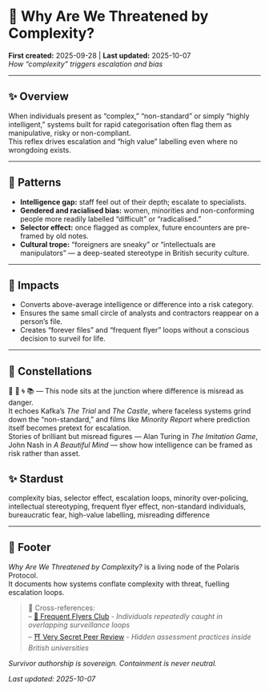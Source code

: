 # 🧠 Why Are We Threatened by Complexity?  
**First created:** 2025-09-28 | **Last updated:** 2025-10-07  
*How “complexity” triggers escalation and bias*

---

## ✨ Overview  

When individuals present as “complex,” “non-standard” or simply “highly intelligent,” systems built for rapid categorisation often flag them as manipulative, risky or non-compliant.  
This reflex drives escalation and “high value” labelling even where no wrongdoing exists.

---

## 📿 Patterns  

- **Intelligence gap:** staff feel out of their depth; escalate to specialists.  
- **Gendered and racialised bias:** women, minorities and non-conforming people more readily labelled “difficult” or “radicalised.”  
- **Selector effect:** once flagged as complex, future encounters are pre-framed by old notes.  
- **Cultural trope:** “foreigners are sneaky” or “intellectuals are manipulators” — a deep-seated stereotype in British security culture.

---

## 🌱 Impacts  

- Converts above-average intelligence or difference into a risk category.  
- Ensures the same small circle of analysts and contractors reappear on a person’s file.  
- Creates “forever files” and “frequent flyer” loops without a conscious decision to surveil for life.

---

## 🌌 Constellations  

🧠 🧿 🌀 📚 — This node sits at the junction where difference is misread as danger.  
It echoes Kafka’s *The Trial* and *The Castle*, where faceless systems grind down the “non-standard,” and films like *Minority Report* where prediction itself becomes pretext for escalation.  
Stories of brilliant but misread figures — Alan Turing in *The Imitation Game*, John Nash in *A Beautiful Mind* — show how intelligence can be framed as risk rather than asset.  

## ✨ Stardust  

complexity bias, selector effect, escalation loops, minority over-policing, intellectual stereotyping, frequent flyer effect, non-standard individuals, bureaucratic fear, high-value labelling, misreading difference

---

## 🏮 Footer  

*Why Are We Threatened by Complexity?* is a living node of the Polaris Protocol.  
It documents how systems conflate complexity with threat, fuelling escalation loops.

> 📡 Cross-references:  
> – [🛫 Frequent Flyers Club](./🛫_frequent_flyers_club.md) - *Individuals repeatedly caught in overlapping surveillance loops*  
> – [⛩️ Very Secret Peer Review](../🎓_British_University_Compliance_Service/⛩️_very_secret_peer_review.md) - *Hidden assessment practices inside British universities*  

*Survivor authorship is sovereign. Containment is never neutral.*

_Last updated: 2025-10-07_
